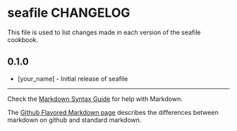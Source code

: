 # seafile CHANGELOG

This file is used to list changes made in each version of the seafile cookbook.

## 0.1.0
- [your_name] - Initial release of seafile

- - -
Check the [Markdown Syntax Guide](http://daringfireball.net/projects/markdown/syntax) for help with Markdown.

The [Github Flavored Markdown page](http://github.github.com/github-flavored-markdown/) describes the differences between markdown on github and standard markdown.
